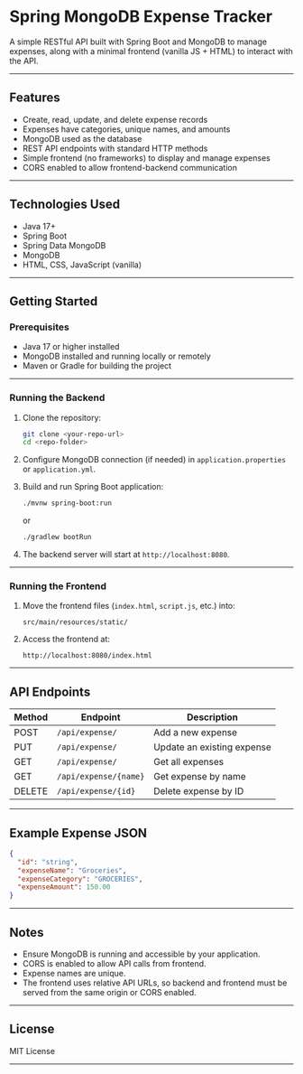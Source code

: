 
# Spring MongoDB Expense Tracker

A simple RESTful API built with Spring Boot and MongoDB to manage expenses, along with a minimal frontend (vanilla JS + HTML) to interact with the API.

---

## Features

* Create, read, update, and delete expense records
* Expenses have categories, unique names, and amounts
* MongoDB used as the database
* REST API endpoints with standard HTTP methods
* Simple frontend (no frameworks) to display and manage expenses
* CORS enabled to allow frontend-backend communication

---

## Technologies Used

* Java 17+
* Spring Boot
* Spring Data MongoDB
* MongoDB
* HTML, CSS, JavaScript (vanilla)

---

## Getting Started

### Prerequisites

* Java 17 or higher installed
* MongoDB installed and running locally or remotely
* Maven or Gradle for building the project

---

### Running the Backend

1. Clone the repository:

   ```bash
   git clone <your-repo-url>
   cd <repo-folder>
   ```

2. Configure MongoDB connection (if needed) in `application.properties` or `application.yml`.

3. Build and run Spring Boot application:

   ```bash
   ./mvnw spring-boot:run
   ```

   or

   ```bash
   ./gradlew bootRun
   ```

4. The backend server will start at `http://localhost:8080`.

---

### Running the Frontend

1. Move the frontend files (`index.html`, `script.js`, etc.) into:

   ```
   src/main/resources/static/
   ```

2. Access the frontend at:

   ```
   http://localhost:8080/index.html
   ```

---

## API Endpoints

| Method | Endpoint              | Description                |
| ------ | --------------------- | -------------------------- |
| POST   | `/api/expense/`       | Add a new expense          |
| PUT    | `/api/expense/`       | Update an existing expense |
| GET    | `/api/expense/`       | Get all expenses           |
| GET    | `/api/expense/{name}` | Get expense by name        |
| DELETE | `/api/expense/{id}`   | Delete expense by ID       |

---

## Example Expense JSON

```json
{
  "id": "string",
  "expenseName": "Groceries",
  "expenseCategory": "GROCERIES",
  "expenseAmount": 150.00
}
```

---

## Notes

* Ensure MongoDB is running and accessible by your application.
* CORS is enabled to allow API calls from frontend.
* Expense names are unique.
* The frontend uses relative API URLs, so backend and frontend must be served from the same origin or CORS enabled.

---

## License

MIT License

---

